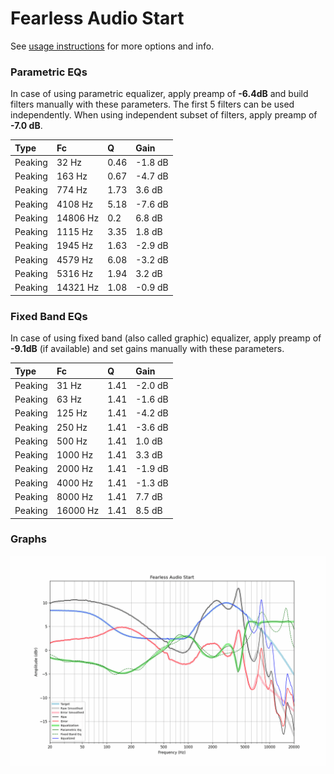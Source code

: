 # Fearless Audio Start
See [usage instructions](https://github.com/jaakkopasanen/AutoEq#usage) for more options and info.

### Parametric EQs
In case of using parametric equalizer, apply preamp of **-6.4dB** and build filters manually
with these parameters. The first 5 filters can be used independently.
When using independent subset of filters, apply preamp of **-7.0 dB**.

| Type    | Fc       |    Q | Gain    |
|:--------|:---------|:-----|:--------|
| Peaking | 32 Hz    | 0.46 | -1.8 dB |
| Peaking | 163 Hz   | 0.67 | -4.7 dB |
| Peaking | 774 Hz   | 1.73 | 3.6 dB  |
| Peaking | 4108 Hz  | 5.18 | -7.6 dB |
| Peaking | 14806 Hz | 0.2  | 6.8 dB  |
| Peaking | 1115 Hz  | 3.35 | 1.8 dB  |
| Peaking | 1945 Hz  | 1.63 | -2.9 dB |
| Peaking | 4579 Hz  | 6.08 | -3.2 dB |
| Peaking | 5316 Hz  | 1.94 | 3.2 dB  |
| Peaking | 14321 Hz | 1.08 | -0.9 dB |

### Fixed Band EQs
In case of using fixed band (also called graphic) equalizer, apply preamp of **-9.1dB**
(if available) and set gains manually with these parameters.

| Type    | Fc       |    Q | Gain    |
|:--------|:---------|:-----|:--------|
| Peaking | 31 Hz    | 1.41 | -2.0 dB |
| Peaking | 63 Hz    | 1.41 | -1.6 dB |
| Peaking | 125 Hz   | 1.41 | -4.2 dB |
| Peaking | 250 Hz   | 1.41 | -3.6 dB |
| Peaking | 500 Hz   | 1.41 | 1.0 dB  |
| Peaking | 1000 Hz  | 1.41 | 3.3 dB  |
| Peaking | 2000 Hz  | 1.41 | -1.9 dB |
| Peaking | 4000 Hz  | 1.41 | -1.3 dB |
| Peaking | 8000 Hz  | 1.41 | 7.7 dB  |
| Peaking | 16000 Hz | 1.41 | 8.5 dB  |

### Graphs
![](./Fearless%20Audio%20Start.png)